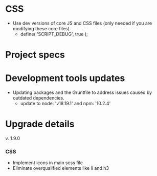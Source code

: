 # CSS
* Use dev versions of core JS and CSS files (only needed if you are modifying these core files)
  * define( 'SCRIPT_DEBUG', true );


# Project specs


# Development tools updates
* Updating packages and the Gruntfile to address issues caused by outdated dependencies.
  * update to node: 'v18.19.1' and npm: '10.2.4'


# Upgrade details

v. 1.9.0
### CSS
* Implement icons in main scss file
* Eliminate overqualified elements like li and h3
